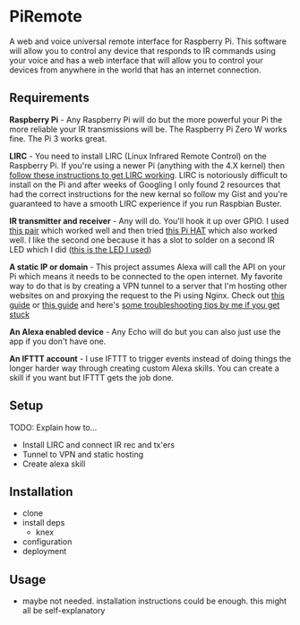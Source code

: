 # PiRemote

A web and voice universal remote interface for Raspberry Pi. This software will allow you to control any device that responds to IR commands using your voice and has a web interface that will allow you to control your devices from anywhere in the world that has an internet connection.

## Requirements

__Raspberry Pi__ - Any Raspberry Pi will do but the more powerful your Pi the more reliable your IR transmissions will be. The Raspberry Pi Zero W works fine. The Pi 3 works great.

__LIRC__ - You need to install LIRC (Linux Infrared Remote Control) on the Raspberry Pi. If you're using a newer Pi (anything with the 4.X kernel) then [follow these instructions to get LIRC working](https://gist.github.com/billpatrianakos/cb72e984d4730043fe79cbe5fc8f7941). LIRC is notoriously difficult to install on the Pi and after weeks of Googling I only found 2 resources that had the correct instructions for the new kernal so follow my Gist and you're guaranteed to have a smooth LIRC experience if you run Raspbian Buster.

__IR transmitter and receiver__ - Any will do. You'll hook it up over GPIO. I used [this pair](https://www.amazon.com/gp/product/B01E20VQD8/ref=ppx_yo_dt_b_asin_title_o09_s00?ie=UTF8&psc=1) which worked well and then tried [this Pi HAT](https://www.amazon.com/gp/product/B0713SK7RJ/ref=ppx_yo_dt_b_asin_title_o09_s00?ie=UTF8&psc=1) which also worked well. I like the second one because it has a slot to solder on a second IR LED which I did ([this is the LED I used](https://www.amazon.com/gp/product/B06VY25N8J/ref=ppx_yo_dt_b_asin_title_o02_s00?ie=UTF8&psc=1))

__A static IP or domain__ - This project assumes Alexa will call the API on your Pi which means it needs to be connected to the open internet. My favorite way to do that is by creating a VPN tunnel to a server that I'm hosting other websites on and proxying the request to the Pi using Nginx. Check out [this guide](https://www.digitalocean.com/community/tutorials/how-to-install-tinc-and-set-up-a-basic-vpn-on-ubuntu-14-04) or [this guide](https://jordancrawford.kiwi/setting-up-tinc/) and here's [some troubleshooting tips by me if you get stuck](http://billpatrianakos.me/blog/2019/07/12/access-a-raspberry-pi-from-anywhere-without-port-forwarding/)

__An Alexa enabled device__ - Any Echo will do but you can also just use the app if you don't have one.

__An IFTTT account__ - I use IFTTT to trigger events instead of doing things the longer harder way through creating custom Alexa skills. You can create a skill if you want but IFTTT gets the job done.

## Setup

TODO: Explain how to...

- Install LIRC and connect IR rec and tx'ers
- Tunnel to VPN and static hosting
- Create alexa skill

## Installation

- clone
- install deps
	- knex
- configuration
- deployment

## Usage

- maybe not needed. installation instructions could be enough. this might all be self-explanatory
